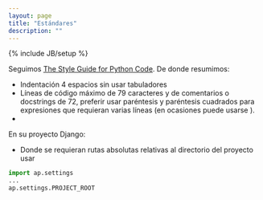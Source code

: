 ```yaml
---
layout: page
title: "Estándares"
description: ""
---
```

{% include JB/setup %}


Seguimos 
[The Style Guide for Python Code](http://www.python.org/dev/peps/pep-0008/).
De donde resumimos:

* Indentación 4 espacios sin usar tabuladores
* Líneas de código máximo de 79 caracteres y de comentarios o docstrings de 72,
  preferir usar paréntesis y paréntesis cuadrados para expresiones que 
  requieran varias líneas (en ocasiones puede usarse \).
* 


En su proyecto Django:

* Donde se requieran rutas absolutas relativas al directorio del proyecto
  usar
```python
import ap.settings 
...
ap.settings.PROJECT_ROOT
```

